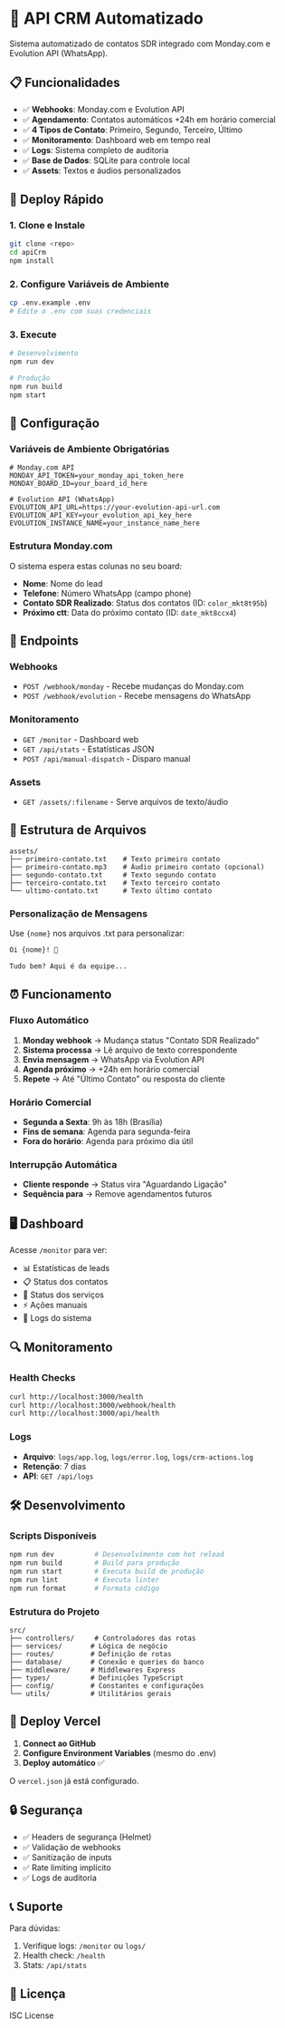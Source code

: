 # 🤖 API CRM Automatizado

Sistema automatizado de contatos SDR integrado com Monday.com e Evolution API (WhatsApp).

## 📋 Funcionalidades

- ✅ **Webhooks**: Monday.com e Evolution API
- ✅ **Agendamento**: Contatos automáticos +24h em horário comercial
- ✅ **4 Tipos de Contato**: Primeiro, Segundo, Terceiro, Último
- ✅ **Monitoramento**: Dashboard web em tempo real
- ✅ **Logs**: Sistema completo de auditoria
- ✅ **Base de Dados**: SQLite para controle local
- ✅ **Assets**: Textos e áudios personalizados

## 🚀 Deploy Rápido

### 1. Clone e Instale
```bash
git clone <repo>
cd apiCrm
npm install
```

### 2. Configure Variáveis de Ambiente
```bash
cp .env.example .env
# Edite o .env com suas credenciais
```

### 3. Execute
```bash
# Desenvolvimento
npm run dev

# Produção
npm run build
npm start
```

## 🔧 Configuração

### Variáveis de Ambiente Obrigatórias

```env
# Monday.com API
MONDAY_API_TOKEN=your_monday_api_token_here
MONDAY_BOARD_ID=your_board_id_here

# Evolution API (WhatsApp)  
EVOLUTION_API_URL=https://your-evolution-api-url.com
EVOLUTION_API_KEY=your_evolution_api_key_here
EVOLUTION_INSTANCE_NAME=your_instance_name_here
```

### Estrutura Monday.com

O sistema espera estas colunas no seu board:
- **Nome**: Nome do lead
- **Telefone**: Número WhatsApp (campo phone)
- **Contato SDR Realizado**: Status dos contatos (ID: `color_mkt8t95b`)
- **Próximo ctt**: Data do próximo contato (ID: `date_mkt8ccx4`)

## 📱 Endpoints

### Webhooks
- `POST /webhook/monday` - Recebe mudanças do Monday.com
- `POST /webhook/evolution` - Recebe mensagens do WhatsApp

### Monitoramento
- `GET /monitor` - Dashboard web
- `GET /api/stats` - Estatísticas JSON
- `POST /api/manual-dispatch` - Disparo manual

### Assets
- `GET /assets/:filename` - Serve arquivos de texto/áudio

## 📁 Estrutura de Arquivos

```
assets/
├── primeiro-contato.txt    # Texto primeiro contato
├── primeiro-contato.mp3    # Áudio primeiro contato (opcional)
├── segundo-contato.txt     # Texto segundo contato
├── terceiro-contato.txt    # Texto terceiro contato
└── ultimo-contato.txt      # Texto último contato
```

### Personalização de Mensagens

Use `{nome}` nos arquivos .txt para personalizar:
```txt
Oi {nome}! 👋

Tudo bem? Aqui é da equipe...
```

## ⏰ Funcionamento

### Fluxo Automático
1. **Monday webhook** → Mudança status "Contato SDR Realizado"
2. **Sistema processa** → Lê arquivo de texto correspondente
3. **Envia mensagem** → WhatsApp via Evolution API
4. **Agenda próximo** → +24h em horário comercial
5. **Repete** → Até "Último Contato" ou resposta do cliente

### Horário Comercial
- **Segunda a Sexta**: 9h às 18h (Brasília)
- **Fins de semana**: Agenda para segunda-feira
- **Fora do horário**: Agenda para próximo dia útil

### Interrupção Automática
- **Cliente responde** → Status vira "Aguardando Ligação"
- **Sequência para** → Remove agendamentos futuros

## 🖥️ Dashboard

Acesse `/monitor` para ver:
- 📊 Estatísticas de leads
- 📋 Status dos contatos  
- 🔗 Status dos serviços
- ⚡ Ações manuais
- 📝 Logs do sistema

## 🔍 Monitoramento

### Health Checks
```bash
curl http://localhost:3000/health
curl http://localhost:3000/webhook/health  
curl http://localhost:3000/api/health
```

### Logs
- **Arquivo**: `logs/app.log`, `logs/error.log`, `logs/crm-actions.log`
- **Retenção**: 7 dias
- **API**: `GET /api/logs`

## 🛠️ Desenvolvimento

### Scripts Disponíveis
```bash
npm run dev          # Desenvolvimento com hot reload
npm run build        # Build para produção  
npm run start        # Executa build de produção
npm run lint         # Executa linter
npm run format       # Formata código
```

### Estrutura do Projeto
```
src/
├── controllers/     # Controladores das rotas
├── services/       # Lógica de negócio
├── routes/         # Definição de rotas
├── database/       # Conexão e queries do banco
├── middleware/     # Middlewares Express
├── types/          # Definições TypeScript
├── config/         # Constantes e configurações
└── utils/          # Utilitários gerais
```

## 🚀 Deploy Vercel

1. **Connect ao GitHub**
2. **Configure Environment Variables** (mesmo do .env)
3. **Deploy automático** ✅

O `vercel.json` já está configurado.

## 🔒 Segurança

- ✅ Headers de segurança (Helmet)
- ✅ Validação de webhooks
- ✅ Sanitização de inputs
- ✅ Rate limiting implícito
- ✅ Logs de auditoria

## 📞 Suporte

Para dúvidas:
1. Verifique logs: `/monitor` ou `logs/`
2. Health check: `/health`
3. Stats: `/api/stats`

## 📄 Licença

ISC License
